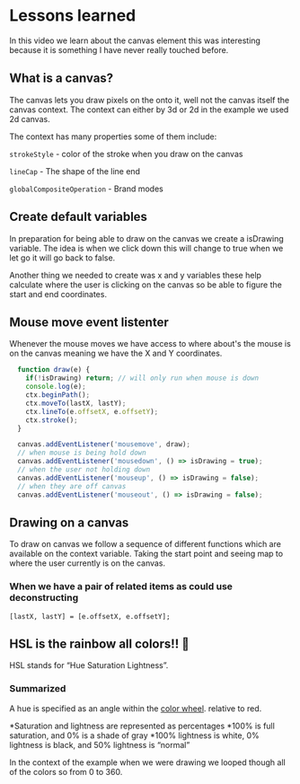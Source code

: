 # Lessons learned

In this video we learn about the canvas element this was interesting because it is something I have never really touched before.

## What is a canvas?

The canvas lets you draw pixels on the onto it, well not the canvas itself the canvas context. The context can either by 3d or 2d in the example we used 2d canvas.

The context has many properties some of them include:

`strokeStyle` - color of the stroke when you draw on the canvas

`lineCap` - The shape of the line end

`globalCompositeOperation` - Brand modes

## Create default variables

In preparation for being able to draw on the canvas we create a isDrawing variable. The idea is when we click down this will change to true when we let go it will go back to false.

Another thing we needed to create was x and y variables these help calculate where the user is clicking on the canvas so be able to figure the start and end coordinates.

## Mouse move event listenter

Whenever the mouse moves we have access to where about's the mouse is on the canvas meaning we have the X and Y coordinates.

```javascript
  function draw(e) {
    if(!isDrawing) return; // will only run when mouse is down
    console.log(e);
    ctx.beginPath();
    ctx.moveTo(lastX, lastY);
    ctx.lineTo(e.offsetX, e.offsetY);
    ctx.stroke();
  }

  canvas.addEventListener('mousemove', draw);
  // when mouse is being hold down
  canvas.addEventListener('mousedown', () => isDrawing = true);
  // when the user not holding down
  canvas.addEventListener('mouseup', () => isDrawing = false);
  // when they are off canvas
  canvas.addEventListener('mouseout', () => isDrawing = false);
```

## Drawing on a canvas

To draw on canvas we follow a sequence of different functions which are available on the context variable. Taking the start point and seeing map to where the user currently is on the canvas.

### When we have a pair of related items as could use deconstructing

`[lastX, lastY] = [e.offsetX, e.offsetY];`

## HSL is the rainbow  all colors!! 🌈

HSL stands for “Hue Saturation Lightness”.

### Summarized

A hue is specified as an angle within the [color wheel](https://codropspz-tympanus.netdna-ssl.com/codrops/wp-content/uploads/2015/01/hsl-color-wheel.png "color wheel"). relative to red.

*Saturation and lightness are represented as percentages
*100% is full saturation, and 0% is a shade of gray
*100% lightness is white, 0% lightness is black, and 50% lightness is “normal”

In the context of the example when we were drawing we looped though all of the colors so from 0 to 360.
